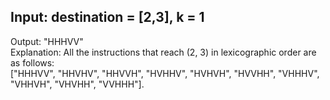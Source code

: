 ## Input: destination = [2,3], k = 1 <br> 
Output: "HHHVV" <br> 
Explanation: All the instructions that reach (2, 3) in lexicographic order are as follows: <br> 
["HHHVV", "HHVHV", "HHVVH", "HVHHV", "HVHVH", "HVVHH", "VHHHV", "VHHVH", "VHVHH", "VVHHH"]. <br> 

